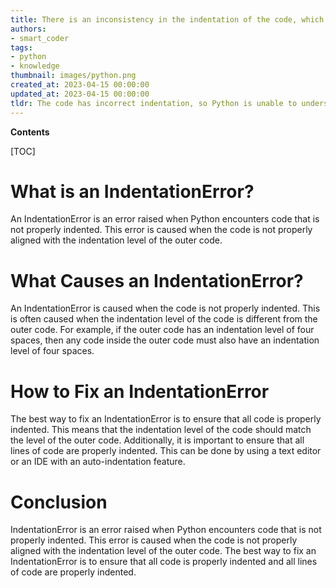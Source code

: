 ```yaml
---
title: There is an inconsistency in the indentation of the code, which does not match the indentation level of any of the surrounding lines
authors:
- smart_coder
tags:
- python
- knowledge
thumbnail: images/python.png
created_at: 2023-04-15 00:00:00
updated_at: 2023-04-15 00:00:00
tldr: The code has incorrect indentation, so Python is unable to understand the code structure.
---
```


**Contents**

[TOC]

# What is an IndentationError?
An IndentationError is an error raised when Python encounters code that is not properly indented. This error is caused when the code is not properly aligned with the indentation level of the outer code.

# What Causes an IndentationError?
An IndentationError is caused when the code is not properly indented. This is often caused when the indentation level of the code is different from the outer code. For example, if the outer code has an indentation level of four spaces, then any code inside the outer code must also have an indentation level of four spaces.

# How to Fix an IndentationError
The best way to fix an IndentationError is to ensure that all code is properly indented. This means that the indentation level of the code should match the level of the outer code. Additionally, it is important to ensure that all lines of code are properly indented. This can be done by using a text editor or an IDE with an auto-indentation feature.

# Conclusion
IndentationError is an error raised when Python encounters code that is not properly indented. This error is caused when the code is not properly aligned with the indentation level of the outer code. The best way to fix an IndentationError is to ensure that all code is properly indented and all lines of code are properly indented.
